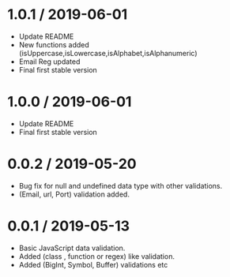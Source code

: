# 1.0.1 / 2019-06-01
 - Update README
 - New functions added (isUppercase,isLowercase,isAlphabet,isAlphanumeric)
 - Email Reg updated
 - Final first stable version

# 1.0.0 / 2019-06-01
 - Update README
 - Final first stable version

# 0.0.2 / 2019-05-20
 - Bug fix for null and undefined data type with other validations.
 - (Email, url, Port) validation added.

# 0.0.1 / 2019-05-13
 - Basic JavaScript data validation.
 - Added (class , function or regex) like validation.
 - Added (BigInt, Symbol, Buffer) validations etc